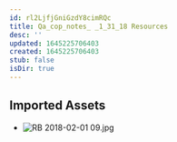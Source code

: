 ```yaml
---
id: rl2LjfjGniGzdY8cimRQc
title: Qa_cop_notes_ _1_31_18 Resources
desc: ''
updated: 1645225706403
created: 1645225706403
stub: false
isDir: true
---
```

## Imported Assets
- ![RB 2018-02-01 09.jpg](/assets/rb-2018-02-01-09.jpg)
